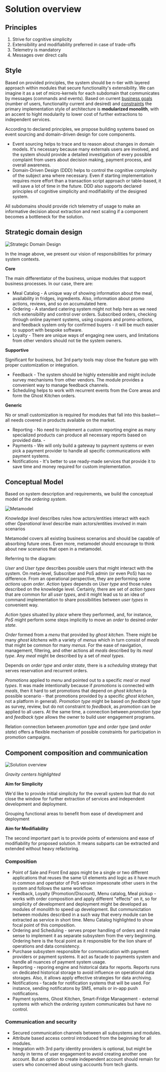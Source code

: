 # Solution overview

## Principles

1. Strive for cognitive simplicity 
2. Extensibility and modifiability preferred in case of trade-offs  
3. Telemetry is mandatory
4. Messages over direct calls

## Style

Based on provided principles, the system should be n-tier with layered approach within modules that secure functionality's extensibility. We can imagine it as a set of micro-kernels for each subdomain that communicates by messages (commands and events). Based on current [business goals](https://github.com/ldynia/archcolider/blob/master/Business%20goal%20and%20scope.md) (number of users, functionality current and desired) and [constraints](https://github.com/ldynia/archcolider/blob/master/Constraints.md) the primary implementation style of architecture is **modularized monolith**, with an accent to hight modularity to lower cost of further extractions to independent services. 

According to declared principles, we propose building systems based on event sourcing and domain-driven design for core components. 
- Event sourcing helps to trace and to reason about changes in domain models. It's necessary because many externals users are involved, and the system should provide a detailed investigation of every possible complaint from users about decision making, payment process, and overall awareness. 
- Domain-Driven Design (DDD) helps to control the cognitive complexity of the subject area where necessary. Even if starting implementation requires more effort than a transaction script approach or table-based, it will save a lot of time in the future. DDD also supports declared principles of cognitive simplicity and modifiability of the designed system.  

All subdomains should provide rich telemetry of usage to make an informative decision about extraction and next scaling if a component becomes a bottleneck for the solution. 

## Strategic domain design 

![Strategic Domain Design](/img/FF_StrategicDomainDesign.jpg)

In the image above, we present our vision of responsibilities for primary system contexts. 

**Core** 

The main differentiator of the business, unique modules that support business processes. In our case, there are: 
- Meal Catalog - A unique way of showing information about the meal, availability in fridges, ingredients. Also, information about promo actions, reviews, and so on accumulated here. 
- Ordering - A standard catering system might not help here as we need rich extensibility and control over orders. Subscribed orders, checking through online payment systems, using coupons and promo-actions, and feedback system only for confirmed buyers - it will be much easier to support with bespoke software. 
- Loyalty - There are unique ways of engaging new users, and limitations from other vendors should not tie the system owners. 

**Supportive**

Significant for business, but 3rd party tools may close the feature gap with proper customization or integration. 
- Feedback - The system should be highly extensible and might include survey mechanisms from other vendors.  The module provides a convenient way to manage feedback channels. 
- Scheduling helps to work with recurrent events from the Core areas and form the Ghost Kitchen orders. 

**Generic**

No or small customization is required for modules that fall into this basket—all needs covered in products available on the market. 
- Reporting - No need to implement a custom reporting engine as many specialized products can produce all necessary reports based on provided data. -
- Payments - We will only build a gateway to payment systems or even pick a payment provider to handle all specific communications with payment systems. 
- Notifications - It's better to use ready-made services that provide it to save time and money required for custom implementation. 

## Conceptual Model

Based on system description and requirements, we build the conceptual model of the _ordering system_. 

![Metamodel](/img/FF_Metamodel_v1.png)

_Knowledge level_ describes rules how actors/entities interact with each other 
_Operational level_ describe main actors/entities involved in main scenarios 

Metamodel covers all existing business scenarios and should be capable of absorbing future ones. Even more, metamodel should encourage to think about new scenarios that open in a metamodel.  

Referring to the diagram: 

_User_ and _User type_ describes possible users that might interact with the system. On meta-level, Subscriber and PoS admin (or even PoS) has no difference. From an operational perspective, they are performing some _actions_ upon _order_. _Action types_ depends on _User type_ and those rules described on the knowledge level. Certainly, there are set of _action types_ that are common for all _user types_, and it might lead us to an idea of command implementation to share possibilities between _user types_ in convenient way. 

_Action types_ situated by _place_ where they performed, and, for instance, _PoS_ might perform some steps implicitly to move an _order_ to desired _order state_. 

_Order_ formed from a _menu_ that provided by _ghost kitchen_. There might be many _ghost kitchens_ with a variety of _menus_ which in turn consist of _meals_ that might be common for many _menus_. For the ease of navigation, management, filtering, and other actions all _meals_ described by its _meal type_. Any _meal_ might be described by a set of _meal types_. 

Depends on _order type_ and _order state_, there is a _scheduling_ strategy that serves reservation and recurrent orders. 

_Promotions_ applied to _menu_ and pointed out to a specific _meal_ or _meal types_. It was made intentionally because if _promotions_ is connected with _meals_, then it hard to set promotions that depend on _ghost kitchen_ (a possible scenario - that promotions provided by a specific _ghost kitchen_, not a platform in general). _Promotion type_ might be based on _feedback type_ as survey, review, but do not constraint to _feedback_, as _promotion_ can be applied to all users. At the same time, a connection between _promotion type_ and _feedback type_ allows the owner to build user engagement programs. 

Relation connection between _promotion type_ and _order type_ (and _order state_) offers a flexible mechanism of possible constraints for participation in promotion campaigns.  

## Component composition and communication 

![Solution overview](../img/FF_Overview_v1.PNG)

*Gravity centers highlighted*

**Aim for Simplicity**

We'd like to provide initial simplicity for the overall system but that do not close the window for further extraction of services and independent development and deployment.

Grouping functional areas to benefit from ease of development and deployment

**Aim for Modifiability**

The second important part is to provide points of extensions and ease of modifiability for proposed solution. It means subparts can be extracted and extended without heavy refactoring.

### Composition 

- Point of Sale and Front End apps might be a single or two different applications that reuses the same UI elements and logic as it have much in common and opertator of PoS version impesonate other users in the system and follows the same workflow. 
- Feedback, Loyalty (Promotion/Discount), Menu catalog, Meal pickup - works with order composition and apply different "effects" on it, so for simplicity of development and deployment might be developed as modules of monolith to speed up development. But communictation between modules described in a such way that every module can be extracted as service in short time. Menu Catalog highlighted to show focal point of this composition. 
- Ordering and Scheduling - serves proper handling of orders and it make sense to implement it as separate subsystem from the very beginning. Ordering here is the focal point as it responsible for the lion share of operations and data consistency. 
- Purchase subsystem responsible for communication with payment providers or payment systems. It act as facade to payments system and handle all nuances of payment system usage. 
- Reporting - reporing engine and historical data for reports. Reports runs on dedicated historical storage to avoid influence on operational data storages. Also, it allows apply effective strategies for data archiving. 
- Notifications - facade for notification systems that will be used. For instance, sending notificatons by SMS, emails or in-app push notifications. 
- Payment systems, Ghost Kitchen, Smart-Fridge Management - external systems with which the _ordering system_ communicates but have no control. 

### Communication and security 

- Secured communication channels between all subsystems and modules. 
- Attribute based access control introduced from the beginning for all modules. 
- Integration with 3rd party identity providers is optional, but might be handy in terms of user engagement to avoid creating another one account. But an option to create independent account should remain for users who concerned about using accounts from tech giants. 




